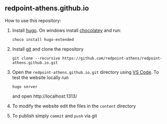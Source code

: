 
## redpoint-athens.github.io

How to use this repository:

1. Install [hugo](https://gohugo.io/getting-started/installing/). On windows install [chocolatey](https://chocolatey.org/) and run:
   ```
   choco install hugo-extended
   ```

2. Install [git](https://git-scm.com/) and clone the repository
   ```
   git clone --recursive https://github.com/redpoint-athens/redpoint-athens.github.io.git
   ```

3. Open the `redpoint-athens.github.io.git` directory using [VS Code](https://code.visualstudio.com/). To test the website locally run
   ```
   hugo server
   ```
   and open http://localhost:1313/

4. To modify the website edit the files in the `content` directory
   

5. To publish simply `commit` and `push` via git